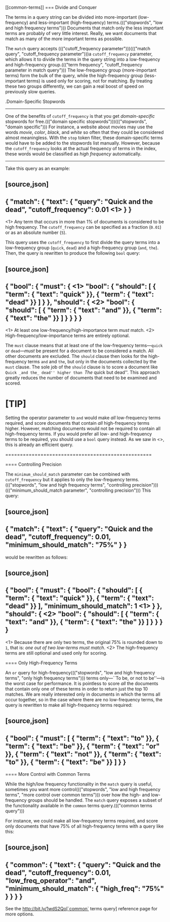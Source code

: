 [[common-terms]]
=== Divide and Conquer

The terms in a query string can be divided into more-important (low-frequency)
and less-important (high-frequency) terms.((("stopwords", "low and high frequency terms"))) Documents that match only the less
important terms are probably of very little interest.  Really, we want
documents that match as many of the more important terms as possible.

The `match` query accepts ((("cutoff_frequency parameter")))((("match query", "cutoff_frequency parameter")))a `cutoff_frequency` parameter, which allows it to
divide the terms in the query string into a low-frequency and high-frequency
group.((("term frequency", "cutoff_frequency parameter in match query"))) The low-frequency group (more-important terms) form the bulk of the
query, while the high-frequency group (less-important terms) is used only for
scoring, not for matching. By treating these two groups differently, we can
gain a real boost of speed on previously slow queries.

.Domain-Specific Stopwords
*********************************************

One of the benefits of `cutoff_frequency` is that you get _domain-specific_
stopwords for free.((("domain specific stopwords")))((("stopwords", "domain specific"))) For instance, a website about movies may use the words
_movie_, _color_, _black_, and _white_ so often that they could be
considered almost meaningless.  With the `stop` token filter, these domain-specific terms would have to be added to the stopwords list manually. However,
because the `cutoff_frequency` looks at the actual frequency of terms in the
index,  these words would be classified as _high frequency_ automatically.

*********************************************

Take this query as an example:

[source,json]
---------------------------------
{
  "match": {
    "text": {
      "query": "Quick and the dead",
      "cutoff_frequency": 0.01 <1>
    }
}
---------------------------------
<1> Any term that occurs in more than 1% of documents is considered to be high
    frequency. The `cutoff_frequency` can be specified as a fraction (`0.01`)
    or as an absolute number (`5`).

This query uses the `cutoff_frequency` to first divide the query terms into a
low-frequency group (`quick`, `dead`) and a high-frequency group (`and`,
`the`). Then, the query is rewritten to produce the following `bool` query:

[source,json]
---------------------------------
{
  "bool": {
    "must": { <1>
      "bool": {
        "should": [
          { "term": { "text": "quick" }},
          { "term": { "text": "dead"  }}
        ]
      }
    },
    "should": { <2>
      "bool": {
        "should": [
          { "term": { "text": "and" }},
          { "term": { "text": "the" }}
        ]
      }
    }
  }
}
---------------------------------
<1> At least one low-frequency/high-importance term _must_ match.
<2> High-frequency/low-importance terms are entirely optional.

The `must` clause means that at least one of the low-frequency terms&#x2014;`quick` or `dead`&#x2014;_must_ be present for a document to be considered a
match. All other documents are excluded.  The `should` clause then looks for
the high-frequency terms `and` and `the`,  but only in the documents collected
by the `must` clause. The sole job of the `should` clause is to score a
document like ``Quick _and the_ dead'' higher than ``_The_ quick but
dead''.  This approach greatly reduces the number of documents that need to be
examined and scored.

[TIP]
==================================================

Setting the operator parameter to `and` would make _all_ low-frequency terms
required, and score documents that contain _all_ high-frequency terms higher.
However, matching documents would not be required to contain all high-frequency terms.  If you would prefer all low- and high-frequency terms to be
required, you should use a `bool` query instead.   As we saw in
<<stopwords-and>>, this is already an efficient query.

==================================================

==== Controlling Precision

The `minimum_should_match` parameter can be combined with `cutoff_frequency`
but it applies to only the low-frequency terms.((("stopwords", "low and high frequency terms", "controlling precision")))((("minimum_should_match parameter", "controlling precision")))  This query:

[source,json]
---------------------------------
{
  "match": {
    "text": {
      "query": "Quick and the dead",
      "cutoff_frequency": 0.01,
      "minimum_should_match": "75%"
    }
}
---------------------------------

would be rewritten as follows:

[source,json]
---------------------------------
{
  "bool": {
    "must": {
      "bool": {
        "should": [
          { "term": { "text": "quick" }},
          { "term": { "text": "dead"  }}
        ],
        "minimum_should_match": 1 <1>
      }
    },
    "should": { <2>
      "bool": {
        "should": [
          { "term": { "text": "and" }},
          { "term": { "text": "the" }}
        ]
      }
    }
  }
}
---------------------------------
<1> Because there are only two terms, the original 75% is rounded down
    to `1`, that is: _one out of two low-terms must match_.
<2> The high-frequency terms are still optional and used only for scoring.

==== Only High-Frequency Terms

An `or` query for high-frequency((("stopwords", "low and high frequency terms", "only high frequency terms"))) terms only&#x2014;``To be, or not to be''&#x2014;is
the worst case for performance. It is pointless to score _all_ the
documents that contain only one of these terms in order to return just the top
10 matches. We are really interested only in documents in which the terms all occur
together, so in the case where there are no low-frequency terms, the query is
rewritten to make all high-frequency terms required:

[source,json]
---------------------------------
{
  "bool": {
    "must": [
      { "term": { "text": "to" }},
      { "term": { "text": "be" }},
      { "term": { "text": "or" }},
      { "term": { "text": "not" }},
      { "term": { "text": "to" }},
      { "term": { "text": "be" }}
    ]
  }
}
---------------------------------

==== More Control with Common Terms

While the high/low frequency functionality in the `match` query is useful,
sometimes you want more control((("stopwords", "low and high frequency terms", "more control over common terms"))) over how the high- and low-frequency groups
should be handled.  The `match` query exposes a subset of the
functionality available in the `common` terms query.((("common terms query")))

For instance, we could make all low-frequency terms required, and score only
documents that have 75% of all high-frequency terms with a query like this:

[source,json]
---------------------------------
{
  "common": {
    "text": {
      "query":                  "Quick and the dead",
      "cutoff_frequency":       0.01,
      "low_freq_operator":      "and",
      "minimum_should_match": {
        "high_freq":            "75%"
      }
    }
  }
}
---------------------------------

See the http://bit.ly/1wdS2Qo[`common` terms query] reference page for more options.

